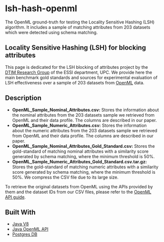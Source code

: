 # lsh-hash-openml
The OpenML ground-truth for testing the Locality Sensitive Hashing (LSH) algorithm. It includes a sample of matching attributes from 203 datasets which were detected using schema matching.

## Locality Sensitive Hashing (LSH) for blocking attributes
This page is dedicated for the LSH blocking of attributes project by the [DTIM Research Group](http://www.essi.upc.edu/dtim) of the ESSI department, UPC. We provide here the main benchmark gold standards and sources for experimental evaluation of LSH effectiveness over a sample of 203 datasets from [OpenML](https://www.openml.org) data.

## Description
* **OpenML_Sample_Nominal_Attributes.csv:** Stores the information about the nominal attributes from the 203 datasets sample we retrieved from OpenML and their data profile. The columns are described in our paper.
* **OpenML_Sample_Numeric_Attributes.csv:** Stores the information about the numeric attributes from the 203 datasets sample we retrieved from OpenML and their data profile. The columns are described in our paper.
* **OpenML_Sample_Nominal_Attributes_Gold_Standard.csv:** Stores the gold-standard of matching nominal attributes with a similarity score generated by schema matching, where the minimum threshold is 50%.
* **OpenML_Sample_Numeric_Attributes_Gold_Standard.csv.tar.gz:** Stores the gold-standard of matching numeric attributes with a similarity score generated by schema matching, where the minimum threshold is 50%. We compress the CSV file due to its large size.

To retrieve the original datasets from OpenML using the APIs provided by them and the dataset IDs from our CSV files, please refer to the [OpenML API guide](https://openml.github.io/OpenML/Java-guide/).

## Built With

* [Java V8](https://openjdk.java.net/projects/jdk8/)
* [Java OpenML API](https://openml.github.io/OpenML/Java-guide/)
* [Postgres DB](https://www.postgresql.org/)
